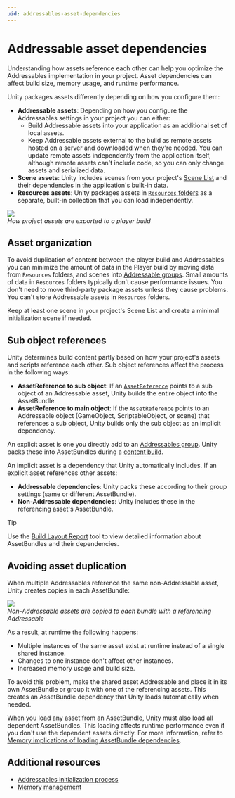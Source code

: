 ```yaml
---
uid: addressables-asset-dependencies
---
```


# Addressable asset dependencies

Understanding how assets reference each other can help you optimize the Addressables implementation in your project. Asset dependencies can affect build size, memory usage, and runtime performance.

Unity packages assets differently depending on how you configure them:

- **Addressable assets**: Depending on how you configure the Addressables settings in your project you can either:
    - Build Addressable assets into your application as an additional set of local assets.
    - Keep Addressable assets external to the build as remote assets hosted on a server and downloaded when they're needed. You can update remote assets independently from the application itself, although remote assets can't include code, so you can only change assets and serialized data.
- **Scene assets**: Unity includes scenes from your project's [Scene List](xref:um-build-profile-scene-list) and their dependencies in the application's built-in data.
- **Resources assets**: Unity packages assets in [`Resources` folders](xref:um-loading-resources-at-runtime) as a separate, built-in collection that you can load independently.

![](images/addressables-assets-overview.png)<br/>*How project assets are exported to a player build*

## Asset organization

To avoid duplication of content between the player build and Addressables you can minimize the amount of data in the Player build by moving data from `Resources` folders, and scenes into [Addressable groups](groups-intro.md). Small amounts of data in `Resources` folders typically don't cause performance issues. You don't need to move third-party package assets unless they cause problems. You can't store Addressable assets in `Resources` folders.

Keep at least one scene in your project's Scene List and create a minimal initialization scene if needed.

## Sub object references

Unity determines build content partly based on how your project's assets and scripts reference each other. Sub object references affect the process in the following ways:

- **AssetReference to sub object**: If an [`AssetReference`](asset-reference-intro.md) points to a sub object of an Addressable asset, Unity builds the entire object into the AssetBundle.
- **AssetReference to main object**: If the `AssetReference` points to an Addressable object (GameObject, ScriptableObject, or scene) that references a sub object, Unity builds only the sub object as an implicit dependency.

An explicit asset is one you directly add to an [Addressables group](groups-intro.md). Unity packs these into AssetBundles during a [content build](xref:addressables-builds).

An implicit asset is a dependency that Unity automatically includes. If an explicit asset references other assets:
- **Addressable dependencies**: Unity packs these according to their group settings (same or different AssetBundle).
- **Non-Addressable dependencies**: Unity includes these in the referencing asset's AssetBundle.

> [!TIP]
> Use the [Build Layout Report](xref:addressables-build-layout-report) tool to view detailed information about AssetBundles and their dependencies.

## Avoiding asset duplication

When multiple Addressables reference the same non-Addressable asset, Unity creates copies in each AssetBundle:

![](images/addressables-multiple-assets.png)<br/>*Non-Addressable assets are copied to each bundle with a referencing Addressable*

As a result, at runtime the following happens:

- Multiple instances of the same asset exist at runtime instead of a single shared instance.
- Changes to one instance don't affect other instances.
- Increased memory usage and build size.

To avoid this problem, make the shared asset Addressable and place it in its own AssetBundle or group it with one of the referencing assets. This creates an AssetBundle dependency that Unity loads automatically when needed.

When you load any asset from an AssetBundle, Unity must also load all dependent AssetBundles. This loading affects runtime performance even if you don't use the dependent assets directly. For more information, refer to [Memory implications of loading AssetBundle dependencies](memory-assetbundles.md).

## Additional resources

* [Addressables initialization process](InitializeAsync.md)
* [Memory management](MemoryManagement.md)